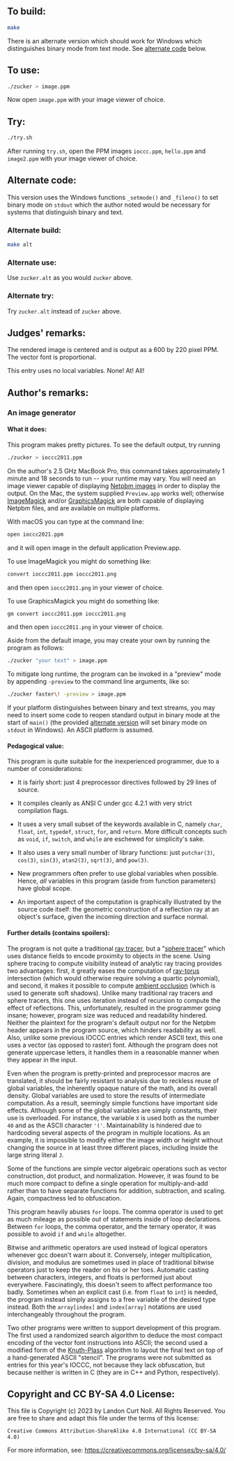 ## To build:

```sh
make
```

There is an alternate version which should work for Windows which distinguishes
binary mode from text mode. See [alternate code](#alternate-code) below.


## To use:

```sh
./zucker > image.ppm
```

Now open `image.ppm` with your image viewer of choice.


## Try:

```sh
./try.sh
```

After running `try.sh`, open the PPM images `ioccc.ppm`, `hello.ppm` and
`image2.ppm` with your image viewer of choice.


## Alternate code:

This version uses the Windows functions `_setmode()` and `_fileno()` to set
binary mode on `stdout` which the author noted would be necessary for systems
that distinguish binary and text.


### Alternate build:

```sh
make alt
```


### Alternate use:

Use `zucker.alt` as you would `zucker` above.


### Alternate try:

Try `zucker.alt` instead of `zucker` above.


## Judges' remarks:

The rendered image is centered and is output as a 600 by 220 pixel PPM.
The vector font is proportional.

This entry uses no local variables. None! At! All!


## Author's remarks:

### An image generator

#### What it does:

This program makes pretty pictures.  To see the default output, try
running

```sh
./zucker > ioccc2011.ppm
```

On the author's 2.5 GHz MacBook Pro, this command takes approximately 1 minute
and 18 seconds to run -- your runtime may vary.  You will need an image viewer
capable of displaying [Netpbm images](https://en.wikipedia.org/wiki/Netpbm) in
order to display the output. On the Mac, the system supplied `Preview.app` works
well; otherwise [ImageMagick](http://www.imagemagick.org/) and/or
[GraphicsMagick](http://www.graphicsmagick.org/) are both capable of displaying
Netpbm files, and are available on multiple platforms.

With macOS you can type at the command line:

```sh
open ioccc2021.ppm
```

and it will open image in the default application Preview.app.

To use ImageMagick you might do something like:

```sh
convert ioccc2011.ppm ioccc2011.png
```

and then open `ioccc2011.png` in your viewer of choice.

To use GraphicsMagick you might do something like:

```sh
gm convert ioccc2011.ppm ioccc2011.png
```

and then open `ioccc2011.png` in your viewer of choice.

Aside from the default image, you may create your own by running the
program as follows:

```sh
./zucker "your text" > image.ppm
```

To mitigate long runtime, the program can be invoked in a "preview"
mode by appending `-preview` to the command line arguments, like so:

```sh
./zucker faster\! -preview > image.ppm
```

If your platform distinguishes between binary and text streams, you may need to
insert some code to reopen standard output in binary mode at the start of
`main()` (the provided [alternate version](#alternate-code) will set binary mode
on `stdout` in Windows). An ASCII platform is assumed.


#### Pedagogical value:

This program is quite suitable for the inexperienced programmer, due
to a number of considerations:

* It is fairly short: just 4 preprocessor directives followed by 29
lines of source.

* It compiles cleanly as ANSI C under gcc 4.2.1 with very strict
compilation flags.

* It uses a very small subset of the keywords available in C, namely
`char`, `float`, `int`, `typedef`, `struct`, `for`, and `return`.
More difficult concepts such as `void`, `if`, `switch`, and
`while` are eschewed for simplicity's sake.

* It also uses a very small number of library functions: just `putchar(3)`,
`cos(3)`, `sin(3)`, `atan2(3)`, `sqrt(3)`, and `pow(3)`.

* New programmers often prefer to use global variables when
possible. Hence, *all* variables in this program (aside from
function parameters) have global scope.

* An important aspect of the computation is graphically illustrated
by the source code itself: the geometric construction of a
reflection ray at an object's surface, given the incoming
direction and surface normal.


#### Further details (contains spoilers):

The program is not quite a traditional [ray
tracer](https://en.wikipedia.org/wiki/Ray_tracing_(graphics)), but a "[sphere
tracer](sphere-tracing.pdf)" which uses distance fields to encode proximity to
objects in the scene. Using sphere tracing to compute visibility instead of
analytic ray tracing provides two advantages: first, it greatly eases the
computation of [ray-torus](https://en.wikipedia.org/wiki/Toric_lens#Torus)
intersection (which would otherwise require solving a quartic polynomial), and
second, it makes it possible to compute [ambient
occlusion](https://en.wikipedia.org/wiki/Ambient_occlusion) (which is used to
generate soft shadows). Unlike many traditional ray tracers and sphere tracers,
this one uses iteration instead of recursion to compute the effect of
reflections. This, unfortunately, resulted in the programmer going insane;
however, program size was reduced and readability hindered. Neither the
plaintext for the program's default output nor for the Netpbm header appears in
the program source, which hinders readability as well. Also, unlike some
previous IOCCC entries which render ASCII text, this one uses a vector (as
opposed to raster) font. Although the program does not generate uppercase
letters, it handles them in a reasonable manner when they appear in the input.

Even when the program is pretty-printed and preprocessor macros are
translated, it should be fairly resistant to analysis due to reckless
reuse of global variables, the inherently opaque nature of the
math, and its overall density. Global variables are used to store
the results of intermediate computation. As a result, seemingly simple
functions have important side effects. Although some of the global
variables are simply constants, their use is overloaded. For instance,
the variable `X` is used both as the number `40` and as the ASCII
character `'('`.  Maintainability is hindered due to hardcoding
several aspects of the program in multiple locations. As an example,
it is impossible to modify either the image width or height without
changing the source in at least three different places, including
inside the large string literal `J`.

Some of the functions are simple vector algebraic operations such as
vector construction, dot product, and normalization. However, it was
found to be much more compact to define a single operation for
multiply-and-add rather than to have separate functions for addition,
subtraction, and scaling. Again, compactness led to obfuscation.

This program heavily abuses `for` loops. The comma operator is used to
get as much mileage as possible out of statements inside of loop
declarations. Between `for` loops, the comma operator, and the ternary
operator, it was possible to avoid `if` and `while` altogether.

Bitwise and arithmetic operators are used instead of logical operators whenever
gcc doesn't warn about it. Conversely, integer multiplication, division, and
modulus are sometimes used in place of traditional bitwise operators just to
keep the reader on his or her toes. Automatic casting between characters,
integers, and floats is performed just about everywhere. Fascinatingly, this
doesn't seem to affect performance too badly. Sometimes when an explicit cast
(i.e. from `float` to `int`) is needed, the program instead simply assigns to a
free variable of the desired type instead. Both the `array[index]` and
`index[array]` notations are used interchangeably throughout the program.

Two other programs were written to support development of this program. The
first used a randomized search algorithm to deduce the most compact encoding of
the vector font instructions into ASCII; the second used a modified form of the
[Knuth-Plass](https://en.wikipedia.org/wiki/Line_wrap_and_word_wrap) algorithm
to layout the final text on top of a hand-generated ASCII "stencil".  The
programs were not submitted as entries for this year's IOCCC, not because they
lack obfuscation, but because neither is written in C (they are in C++ and
Python, respectively).


## Copyright and CC BY-SA 4.0 License:

This file is Copyright (c) 2023 by Landon Curt Noll.  All Rights Reserved.
You are free to share and adapt this file under the terms of this license:

    Creative Commons Attribution-ShareAlike 4.0 International (CC BY-SA 4.0)

For more information, see: https://creativecommons.org/licenses/by-sa/4.0/
